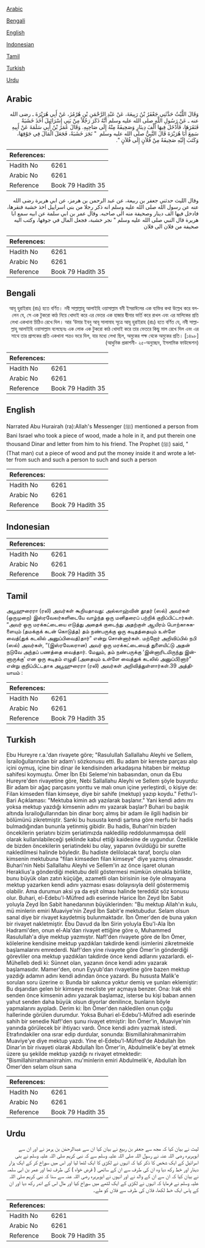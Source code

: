 [Arabic](#arabic)

[Bengali](#bengali)

[English](#english)

[Indonesian](#indonesian)

[Tamil](#tamil)

[Turkish](#turkish)

[Urdu](#urdu)

## Arabic


<div dir="rtl" lang="ar" style={{fontSize:'larger',backgroundColor:'#f8f9fa',padding:20}}>
وَقَالَ اللَّيْثُ حَدَّثَنِي جَعْفَرُ بْنُ رَبِيعَةَ، عَنْ عَبْدِ الرَّحْمَنِ بْنِ هُرْمُزَ، عَنْ أَبِي هُرَيْرَةَ ـ رضى الله عنه ـ عَنْ رَسُولِ اللَّهِ صلى الله عليه وسلم أَنَّهُ ذَكَرَ رَجُلاً مِنْ بَنِي إِسْرَائِيلَ أَخَذَ خَشَبَةً فَنَقَرَهَا، فَأَدْخَلَ فِيهَا أَلْفَ دِينَارٍ وَصَحِيفَةً مِنْهُ إِلَى صَاحِبِهِ‏.‏ وَقَالَ عُمَرُ بْنُ أَبِي سَلَمَةَ عَنْ أَبِيهِ سَمِعَ أَبَا هُرَيْرَةَ قَالَ النَّبِيُّ صلى الله عليه وسلم ‏ "‏ نَجَرَ خَشَبَةً، فَجَعَلَ الْمَالَ فِي جَوْفِهَا، وَكَتَبَ إِلَيْهِ صَحِيفَةً مِنْ فُلاَنٍ إِلَى فُلاَنٍ ‏"‏‏.‏
</div>
<div style={{backgroundColor:'#f8f9fa',padding:20, marginBottom: 10}}><table> <thead> <tr> <th>References:</th> <th></th> </tr> </thead> <tbody><tr><td>Hadith No</td><td>6261</td></tr><tr><td>Arabic No</td><td>6261</td></tr><tr><td>Reference</td><td>Book 79 Hadith 35</td></tr></tbody></table></div>


<div dir="rtl" lang="ar" style={{fontSize:'larger',backgroundColor:'#f8f9fa',padding:20}}>
وقال الليث حدثني جعفر بن ربيعة، عن عبد الرحمن بن هرمز، عن ابي هريرة رضى الله عنه عن رسول الله صلى الله عليه وسلم انه ذكر رجلا من بني اسراييل اخذ خشبة فنقرها، فادخل فيها الف دينار وصحيفة منه الى صاحبه. وقال عمر بن ابي سلمة عن ابيه سمع ابا هريرة قال النبي صلى الله عليه وسلم " نجر خشبة، فجعل المال في جوفها، وكتب اليه صحيفة من فلان الى فلان
</div>
<div style={{backgroundColor:'#f8f9fa',padding:20, marginBottom: 10}}><table> <thead> <tr> <th>References:</th> <th></th> </tr> </thead> <tbody><tr><td>Hadith No</td><td>6261</td></tr><tr><td>Arabic No</td><td>6261</td></tr><tr><td>Reference</td><td>Book 79 Hadith 35</td></tr></tbody></table></div>

## Bengali


<div dir="rtl" lang="bn" style={{fontSize:'larger',backgroundColor:'#f8f9fa',padding:20}}>
আবূ হুরাইরাহ (রাঃ) হতে বর্ণিত। নবী সাল্লাল্লাহু আলাইহি ওয়াসাল্লাম বনী ইসরাঈলের এক ব্যক্তির কথা উল্লেখ করে বললেন যে, সে এক টুকরো কাঠ নিয়ে খোদাই করে এর ভেতর এক হাজার দ্বীনার ভর্তি করে রাখল এবং এর মালিকের প্রতি লেখা একখানা চিঠিও রেখে দিল। আর ‘উমার ইবনু আবূ সালামাহ সূত্রে আবূ হুরাইরাহ (রাঃ) হতে বর্ণিত যে, নবী সাল্লাল্লাহু আলাইহি ওয়াসাল্লাম বলেছেনঃ এক লোক এক টুকরো কাঠ খোদাই করে তার ভেতরে কিছু মাল রেখে দিল এবং এর সাথে তার প্রাপকের প্রতি একখানা পত্রও ভরে দিল, যার মধ্যে লেখা ছিল, অমুকের পক্ষ থেকে অমুকের প্রতি। [১৪৯৮] (আধুনিক প্রকাশনী- ২৫-অনুচ্ছেদ, ইসলামিক ফাউন্ডেশন)
</div>
<div style={{backgroundColor:'#f8f9fa',padding:20, marginBottom: 10}}><table> <thead> <tr> <th>References:</th> <th></th> </tr> </thead> <tbody><tr><td>Hadith No</td><td>6261</td></tr><tr><td>Arabic No</td><td>6261</td></tr><tr><td>Reference</td><td>Book 79 Hadith 35</td></tr></tbody></table></div>

## English


<div dir="ltr" lang="en" style={{fontSize:'larger',backgroundColor:'#f8f9fa',padding:20}}>
Narrated Abu Hurairah (ra):Allah's Messenger (ﷺ) mentioned a person from Bani Israel who took a piece of wood, made a hole in it, and put therein one thousand Dinar and letter from him to his friend. The Prophet (ﷺ) said, "(That man) cut a piece of wood and put the money inside it and wrote a letter from such and such a person to such and such a person
</div>
<div style={{backgroundColor:'#f8f9fa',padding:20, marginBottom: 10}}><table> <thead> <tr> <th>References:</th> <th></th> </tr> </thead> <tbody><tr><td>Hadith No</td><td>6261</td></tr><tr><td>Arabic No</td><td>6261</td></tr><tr><td>Reference</td><td>Book 79 Hadith 35</td></tr></tbody></table></div>

## Indonesian


<div dir="ltr" lang="id" style={{fontSize:'larger',backgroundColor:'#f8f9fa',padding:20}}>

</div>
<div style={{backgroundColor:'#f8f9fa',padding:20, marginBottom: 10}}><table> <thead> <tr> <th>References:</th> <th></th> </tr> </thead> <tbody><tr><td>Hadith No</td><td>6261</td></tr><tr><td>Arabic No</td><td>6261</td></tr><tr><td>Reference</td><td>Book 79 Hadith 35</td></tr></tbody></table></div>

## Tamil


<div dir="ltr" lang="ta" style={{fontSize:'larger',backgroundColor:'#f8f9fa',padding:20}}>
அபூஹுரைரா (ரலி) அவர்கள் கூறியதாவது: அல்லாஹ்வின் தூதர் (ஸல்) அவர்கள் (ஒருமுறை) இஸ்ரவேலர்களிடையே வாழ்ந்த ஒரு மனிதரைப் பற்றிக் குறிப்பிட்டார்கள். “அவர் ஒரு மரக்கட்டையை எடுத்து அதைக் குடைந்து அதற்குள் ஆயிரம் பொற்காசுகளையும் (தமக்குக் கடன் கொடுத்த) தம் நண்பருக்கு ஒரு கடிதத்தையும் உள்ளே வைத்(துக் கடலில் அனுப்பிவைத்)தார்” என்று சொன்னார்கள். மற்றோர் அறிவிப்பில் நபி (ஸல்) அவர்கள், “(இஸ்ரவேலரான) அவர் ஒரு மரக்கட்டையைத் துளையிட்டு அதன் நடுவே அந்தப் பணத்தை வைத்தார். மேலும், தம் நண்பருக்கு ‘இன்னாரிடமிருந்து இன்னாருக்கு’ என ஒரு கடிதம் எழுதி (அதையும் உள்ளே வைத்துக் கடலில் அனுப்பி)னார்” என்று குறிப்பிட்டதாக அபூஹுரைரா (ரலி) அவர்கள் அறிவித்துள்ளார்கள்.39 அத்தியாயம் :
</div>
<div style={{backgroundColor:'#f8f9fa',padding:20, marginBottom: 10}}><table> <thead> <tr> <th>References:</th> <th></th> </tr> </thead> <tbody><tr><td>Hadith No</td><td>6261</td></tr><tr><td>Arabic No</td><td>6261</td></tr><tr><td>Reference</td><td>Book 79 Hadith 35</td></tr></tbody></table></div>

## Turkish


<div dir="ltr" lang="tr" style={{fontSize:'larger',backgroundColor:'#f8f9fa',padding:20}}>
Ebu Hureyre r.a.'dan rivayete göre; "Rasulullah Sallallahu Aleyhi ve Sellem, İsrailoğullarından bir adam'ı sözkonusu etti. Bu adam bir kereste parçası alıp içini oymuş, içine bin dinar ile kendisinden arkadaşına hitaben bir mektup sahifesi koymuştu. Ömer İbn Ebi Seleme'nin babasından, onun da Ebu Hureyre'den rivayetine göre, Nebi Sallallahu Aleyhi ve Sellem şöyle buyurdu: Bir adam bir ağaç parçasını yonttu ve malı onun içine yerleştirdi, o kişiye de: Filan kimseden filan kimseye, diye bir sahife (mektup) yazıp koydu." Fethu'l-Bari Açıklaması: "Mektuba kimin adı yazılarak başlanır." Yani kendi adını mı yoksa mektup yazdığı kimsenin adını mı yazarak başlar? Buhari bu başlık altında İsrailoğullarından bin dinar borç almış bir adam ile ilgili hadisin bir bölümünü zikretmiştir. Sanki bu hususta kendi şartına göre merfu bir hadis bulmadığından bununla yetinmiş gibidir. Bu hadis, Buhari'nin bizden öncekilerin şeriatını bizim şeriatimızda nakledilip reddolunmamışsa delil olarak kullanılabileceği şeklinde kabul ettiği kaidesine de uygundur. Özellikle de bizden öncekilerin şeriatindeki bu olay, yapanın övüldüğü bir surette nakledilmesi halinde böyledir. Bu hadiste delilolacak taraf, borçlu olan kimsenin mektubuna "filan kimseden filan kimseye" diye yazmış olmasıdır. Buhari'nin Nebi Sallallahu Aleyhi ve Sellem'in az önce işaret olunan Heraklius'a gönderdiği mektubu delil göstermesi mümkün olmakla birlikte, bunu büyük olan zatın küçüğe, azametli olan birisinin ise öyle olmayana mektup yazarken kendi adını yazması esası dolayısıyla delil göstermemiş olabilir. Ama durumun aksi ya da eşit olması halinde tereddüt söz konusu olur. Buhari, el-Edebu'l-Müfred adlı eserinde Harice İbn Zeyd İbn Sabit yoluyla Zeyd İbn Sabit hanedanının büyüklerinden: "Bu mektup Allah'ın kulu, mü minlerin emiri Muaviye'nin Zeyd İbn Sabit'e mektubudur. Selam olsun sanal diye bir rivayet kaydetmiş bulunmaktadır. İbn Ömer'den de buna yakın bir rivayet nakletmiştir. Ebu Davud da İbn Sirin yoluyla Ebu'l-Ala İbn Hadrami'den, onun el-Ala'dan rivayet ettiğine göre o, Muhammed Rasulullah'a diye mektup yazmıştır. Naf!'den rivayete göre de İbn Ömer, kölelerine kendisine mektup yazdıkları takdirde kendi isimlerini zikretmekle başlamalarını emrederdi. Naf!'den yine rivayete göre Ömer'in gönderdiği görevliler ona mektup yazdıkları takdirde önce kendi adlarını yazarlardı. el-Mühelleb dedi ki: Sünnet olan, yazanın önce kendi adını yazarak başlamasıdır. Mamer'den, onun Eyyub'dan rivayetine göre bazen mektup yazdığı adamın adını kendi adından önce yazardı. Bu hususta Malik'e sorulan soru üzerine o: Bunda bir sakınca yoktur demiş ve şunları eklemiştir: Bu dışarıdan gelen bir kimseye mecliste yer açmaya benzer. Ona: Irak ehli senden önce kimsenin adını yazarak başlamaz, isterse bu kişi baban annen yahut senden daha büyük olsun diyorlar denilince, bunların böyle yapmalarını ayıpladı. Derim ki: İbn Ömer'den nakledilen onun çoğu hallerinde görülen durumdur. Yoksa Buhari el-Edebu'l-Müfred adlı eserinde sahih bir senedie Naf!'den şunu rivayet etmiştir: İbn Ömer'in, Muaviye'nin yanında görülecek bir ihtiyacı vardı. Önce kendi adını yazmak istedi. Etrafındakiler ona ısrar edip durdular, sonunda: Bismillahirahmanirrahim Muaviye'ye diye mektup yazdı. Yine el-Edebu'l-Müfred'de Abdullah İbn Dinar'ın bir rivayeti olarak Abdullah İbn Ömer'in, Abdulmelik'e bey'at etmek üzere şu şekilde mektup yazdığı nı rivayet etmektedir: "Bismillahirrahmanirrahim. mu'minlerin emiri Abdulmelik'e, Abdullah İbn Ömer'den selam olsun sana
</div>
<div style={{backgroundColor:'#f8f9fa',padding:20, marginBottom: 10}}><table> <thead> <tr> <th>References:</th> <th></th> </tr> </thead> <tbody><tr><td>Hadith No</td><td>6261</td></tr><tr><td>Arabic No</td><td>6261</td></tr><tr><td>Reference</td><td>Book 79 Hadith 35</td></tr></tbody></table></div>

## Urdu


<div dir="rtl" lang="ur" style={{fontSize:'larger',backgroundColor:'#f8f9fa',padding:20}}>
لیث نے بیان کیا کہ مجھ سے جعفر بن ربیع نے بیان کیا ان سے عبدالرحمٰن بن ہرمز نے اور ان سے ابوہریرہ رضی اللہ عنہ نے رسول اللہ صلی اللہ علیہ وسلم سے کہ نبی کریم صلی اللہ علیہ وسلم نے بنی اسرائیل کے ایک شخص کا ذکر کیا کہ انہوں نے لکڑی کا ایک لٹھا لیا اور اس میں سوراخ کر کے ایک ہزار دینار اور خط رکھ دیا وہ ان کی طرف سے ان کے ساتھی ( قرض خواہ ) کی طرف تھا اور عمر بن ابی سلمہ نے بیان کیا کہ ان سے ان کے والد نے اور انہوں نے ابوہریرہ رضی اللہ عنہ سے سنا کہ نبی کریم صلی اللہ علیہ وسلم نے فرمایا کہ انہوں نے لکڑی کے ایک لٹھے میں سوراخ کیا اور مال اس کے اندر رکھ دیا اور ان کے پاس ایک خط لکھا، فلاں کی طرف سے فلاں کو ملے۔
</div>
<div style={{backgroundColor:'#f8f9fa',padding:20, marginBottom: 10}}><table> <thead> <tr> <th>References:</th> <th></th> </tr> </thead> <tbody><tr><td>Hadith No</td><td>6261</td></tr><tr><td>Arabic No</td><td>6261</td></tr><tr><td>Reference</td><td>Book 79 Hadith 35</td></tr></tbody></table></div>